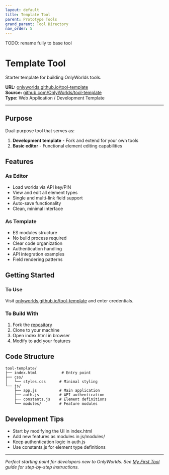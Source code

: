 ```yaml
---
layout: default
title: Template Tool
parent: Prototype Tools
grand_parent: Tool Directory
nav_order: 5
---
```

TODO: rename fully to base tool
# Template Tool

Starter template for building OnlyWorlds tools.

**URL:** [onlyworlds.github.io/tool-template](https://onlyworlds.github.io/tool-template/)  
**Source:** [github.com/OnlyWorlds/tool-template](https://github.com/OnlyWorlds/tool-template)  
**Type:** Web Application / Development Template   

---

## Purpose

Dual-purpose tool that serves as:
1. **Development template** - Fork and extend for your own tools
2. **Basic editor** - Functional element editing capabilities

## Features

### As Editor
- Load worlds via API key/PIN
- View and edit all element types
- Single and multi-link field support
- Auto-save functionality
- Clean, minimal interface

### As Template
- ES modules structure
- No build process required
- Clear code organization
- Authentication handling
- API integration examples
- Field rendering patterns

## Getting Started

### To Use
Visit [onlyworlds.github.io/tool-template](https://onlyworlds.github.io/tool-template/) and enter credentials.

### To Build With
1. Fork the [repository](https://github.com/OnlyWorlds/tool-template)
2. Clone to your machine
3. Open index.html in browser
4. Modify to add your features

## Code Structure

```
tool-template/
├── index.html           # Entry point
├── css/
│   └── styles.css      # Minimal styling
└── js/
    ├── app.js          # Main application
    ├── auth.js         # API authentication
    ├── constants.js    # Element definitions
    └── modules/        # Feature modules
```

## Development Tips

- Start by modifying the UI in index.html
- Add new features as modules in js/modules/
- Keep authentication logic in auth.js
- Use constants.js for element type definitions

---

*Perfect starting point for developers new to OnlyWorlds. See [My First Tool](/docs/developer-support/my-first-tool/) guide for step-by-step instructions.*